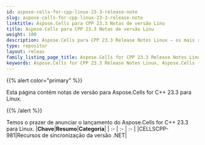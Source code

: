```yaml
---
id: aspose-cells-for-cpp-linux-23-3-release-note
slug: aspose-cells-for-cpp-linux-23-3-release-note
linktitle: Aspose.Cells para CPP 23.3 Notas de versão Linu
title: Aspose.Cells para CPP 23.3 Notas de versão Linu
weight: 100
description: Aspose.Cells para CPP 23.3 Release Notes Linux – os mais recentes aprimoramentos, novos recursos e correções
type: repositor
layout: releas
family_listing_page_title: Aspose.Cells for CPP 23.3 Release Notes Linu
keywords: Aspose.Cells for CPP 23.3 Release Notes Linux, Aspose.Cells for CPP 23.3 Linux updates and fixe
---
```

{{% alert color="primary" %}}

Esta página contém notas de versão para Aspose.Cells for C++ 23.3 para Linux.

{{% /alert %}}

Temos o prazer de anunciar o lançamento do Aspose.Cells for C++ 23.3 para Linux.
|**Chave**|**Resumo**|**Categoria**|
| :- | :- | :- |
|CELLSCPP-981|Recursos de sincronização da versão .NET|
